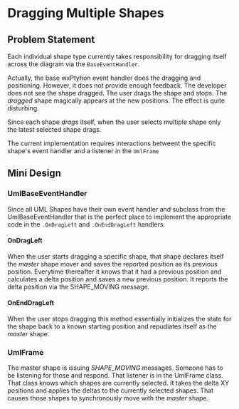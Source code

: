 Dragging Multiple Shapes
========================

## Problem Statement

Each individual shape type currently takes responsibility for dragging itself across the diagram via the `BaseEventHandler`.  

Actually, the base wxPtyhon event handler does the dragging and positioning.  However, it does not provide enough feedback.  The developer does not see the shape dragged.  The user drags the shape and stops.  The *dragged* shape magically appears at the new positions.  The effect is quite disturbing.  

Since each shape *drags* itself, when the user selects multiple shape only the latest selected shape drags.

The current implementation requires interactions betweent the specific shape's event handler and a listener in the `UmlFrame`

## Mini Design

### UmlBaseEventHandler

Since all UML Shapes have their own event handler and subclass from the UmlBaseEventHandler that is the perfect place to implement the appropriate code in the `.OnDragLeft` and `.OnEndDragLeft` handlers.

#### OnDragLeft

When the user starts dragging a specific shape, that shape declares itself the *master* shape mover and saves the reported position as its previous position.  Everytime thereafter it knows that it had a previous position and calculates a delta position and saves a new previous position.  It reports the delta position via the SHAPE_MOVING message.

#### OnEndDragLeft

When the user stops dragging this method essentially initializes the state for the shape back to a known starting position and repudiates itself as the *master* shape.

### UmlFrame

The master shape is issuing *SHAPE_MOVING* messages.  Someone has to be listening for those and respond.  That listener is in the UmlFrame class.  That class knows which shapes are currently selected.  It takes the delta XY positions and applies the deltas to the currently selected shapes.  That causes those shapes to synchronously move with the *master* shape.

